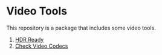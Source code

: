 # Video Tools

This repository is a package that includes some video tools.

1. [HDR Ready]
2. [Check Video Codecs]


<!-- refs -->
[HDR Ready]: https://muyuu.github.io/video-tools/hdr_ready.html
[Check Video Codecs]: https://muyuu.github.io/video-tools/video_codec.html
